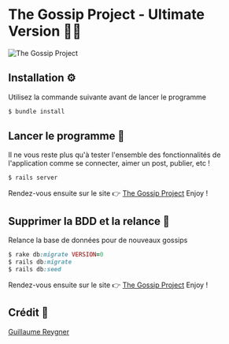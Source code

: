# The Gossip Project - Ultimate Version 📸🤯

![The Gossip Project](https://i.imgur.com/MWGOGP0.gif)


## Installation ⚙️

Utilisez la commande suivante avant de lancer le programme

```ruby
$ bundle install
```

## Lancer le programme 🚦

Il ne vous reste plus qu'à tester l'ensemble des fonctionnalités de l'application comme se connecter, aimer un post, publier, etc ! 

```ruby
$ rails server 
```

Rendez-vous ensuite sur le site 👉 [The Gossip Project](http://localhost:3000/)
Enjoy !

## Supprimer la BDD et la relance 🚦

Relance la base de données pour de nouveaux gossips

```ruby
$ rake db:migrate VERSION=0 
$ rails db:migrate
$ rails db:seed
```

Rendez-vous ensuite sur le site 👉 [The Gossip Project](http://localhost:3000/)
Enjoy !

## Crédit 🔗
[Guillaume Reygner](https://github.com/guillaume-rygn)

